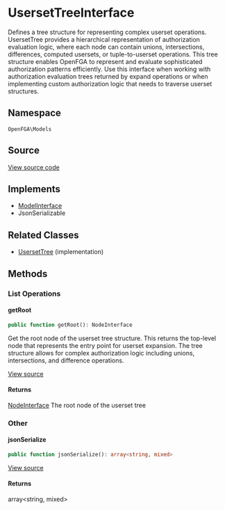 # UsersetTreeInterface

Defines a tree structure for representing complex userset operations. UsersetTree provides a hierarchical representation of authorization evaluation logic, where each node can contain unions, intersections, differences, computed usersets, or tuple-to-userset operations. This tree structure enables OpenFGA to represent and evaluate sophisticated authorization patterns efficiently. Use this interface when working with authorization evaluation trees returned by expand operations or when implementing custom authorization logic that needs to traverse userset structures.

## Namespace
`OpenFGA\Models`

## Source
[View source code](https://github.com/evansims/openfga-php/blob/main/src/Models/UsersetTreeInterface.php)

## Implements
* [ModelInterface](ModelInterface.md)
* JsonSerializable

## Related Classes
* [UsersetTree](Models/UsersetTree.md) (implementation)



## Methods

                                                
### List Operations
#### getRoot


```php
public function getRoot(): NodeInterface
```

Get the root node of the userset tree structure. This returns the top-level node that represents the entry point for userset expansion. The tree structure allows for complex authorization logic including unions, intersections, and difference operations.

[View source](https://github.com/evansims/openfga-php/blob/main/src/Models/UsersetTreeInterface.php#L33)


#### Returns
[NodeInterface](NodeInterface.md)
 The root node of the userset tree

### Other
#### jsonSerialize


```php
public function jsonSerialize(): array<string, mixed>
```


[View source](https://github.com/evansims/openfga-php/blob/main/src/Models/UsersetTreeInterface.php#L39)


#### Returns
array&lt;string, mixed&gt;


